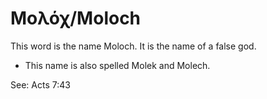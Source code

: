 # Μολόχ/Moloch
This word is the name Moloch. It is the name of a false god.

* This name is also spelled Molek and Molech.

See: Acts 7:43
